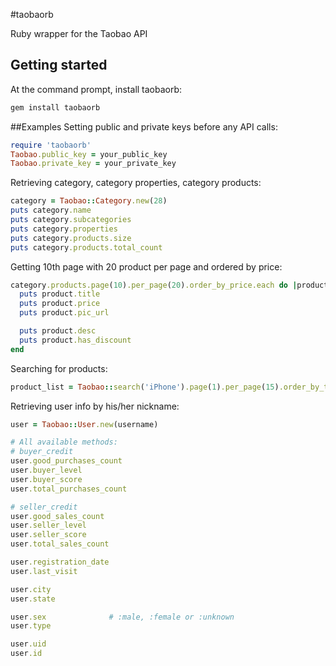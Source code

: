#taobaorb

Ruby wrapper for the Taobao API

## Getting started
At the command prompt, install taobaorb:
```bash
gem install taobaorb
```

##Examples
Setting public and private keys before any API calls:
```ruby
require 'taobaorb'
Taobao.public_key = your_public_key
Taobao.private_key = your_private_key
```

Retrieving category, category properties, category products:
```ruby
category = Taobao::Category.new(28)
puts category.name
puts category.subcategories
puts category.properties
puts category.products.size
puts category.products.total_count
```

Getting 10th page with 20 product per page and ordered by price:
```ruby
category.products.page(10).per_page(20).order_by_price.each do |product|
  puts product.title
  puts product.price
  puts product.pic_url

  puts product.desc
  puts product.has_discount
end
```

Searching for products:
```ruby
product_list = Taobao::search('iPhone').page(1).per_page(15).order_by_title
```

Retrieving user info by his/her nickname:
```ruby
user = Taobao::User.new(username)

# All available methods:
# buyer_credit
user.good_purchases_count
user.buyer_level
user.buyer_score
user.total_purchases_count

# seller_credit
user.good_sales_count
user.seller_level
user.seller_score
user.total_sales_count

user.registration_date
user.last_visit

user.city
user.state

user.sex              # :male, :female or :unknown
user.type

user.uid
user.id
```